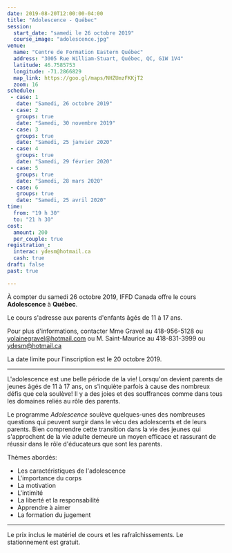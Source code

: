 ```yaml
---
date: 2019-08-20T12:00:00-04:00
title: "Adolescence - Québec"
session:
  start_date: "samedi le 26 octobre 2019"
  course_image: "adolescence.jpg"
venue:
  name: "Centre de Formation Eastern Québec"
  address: "3005 Rue William-Stuart, Québec, QC, G1W 1V4"
  latitude: 46.7585753
  longitude: -71.2866829
  map_link: https://goo.gl/maps/NHZUmzFKKjT2
  zoom: 16
schedule:
 - case: 1
   date: "Samedi, 26 octobre 2019"
 - case: 2
   groups: true
   date: "Samedi, 30 novembre 2019"
 - case: 3
   groups: true
   date: "Samedi, 25 janvier 2020"
 - case: 4
   groups: true
   date: "Samedi, 29 février 2020"
 - case: 5
   groups: true
   date: "Samedi, 28 mars 2020"
 - case: 6
   groups: true
   date: "Samedi, 25 avril 2020"
time:
  from: "19 h 30"
  to: "21 h 30"
cost:
  amount: 200
  per_couple: true
registration_:
  interac: ydesm@hotmail.ca
  cash: true
draft: false
past: true

---
```


À compter du samedi 26 octobre 2019, IFFD Canada offre le cours **Adolescence** à **Québec**.

Le cours s'adresse aux parents d'enfants âgés de 11 à 17 ans.

Pour plus d'informations, contacter Mme Gravel au 418-956-5128 ou <a
href="mailto:yolainegravel@hotmail.com">yolainegravel@hotmail.com</a> ou M. Saint-Maurice au
418-831-3999 ou <a href="mailto:ydesm@hotmail.ca">ydesm@hotmail.ca</a>

La date limite pour l'inscription est le 20 octobre 2019.

---

L'adolescence est une belle période de la vie! Lorsqu'on devient parents de
jeunes âgés de 11 à 17 ans, on s'inquiète parfois à cause des nombreux défis que
cela soulève! Il y a des joies et des souffrances comme dans tous les domaines
reliés au rôle des parents.

Le programme *Adolescence* soulève quelques-unes des nombreuses questions qui peuvent surgir
dans le vécu des adolescents et de leurs parents. Bien comprendre cette transition
dans la vie des jeunes qui s'approchent de la vie adulte demeure un moyen efficace et
rassurant de réussir dans le rôle d'éducateurs que sont les parents.

Thèmes abordés:

* Les caractéristiques de l'adolescence
* L'importance du corps
* La motivation
* L'intimité
* La liberté et la responsabilité
* Apprendre à aimer
* La formation du jugement

---

Le prix inclus le matériel de cours et les rafraîchissements. Le stationnement est gratuit.

<!--more-->
